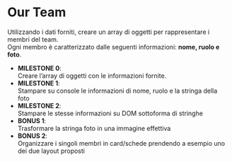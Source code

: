 # Our Team

Utilizzando i dati forniti, creare un array di oggetti per rappresentare i membri del team.<br>
Ogni membro è caratterizzato dalle seguenti informazioni: **nome, ruolo e foto**.
* **MILESTONE 0**: <br> Creare l’array di oggetti con le informazioni fornite.
* **MILESTONE 1**: <br> Stampare su console le informazioni di nome, ruolo e la stringa della foto
* **MILESTONE 2**: <br> Stampare le stesse informazioni su DOM sottoforma di stringhe
* **BONUS 1**: <br> Trasformare la stringa foto in una immagine effettiva
* **BONUS 2**: <br> Organizzare i singoli membri in card/schede prendendo a esempio uno dei due layout proposti